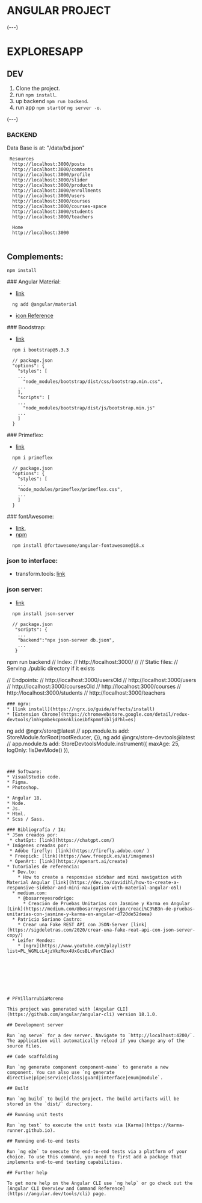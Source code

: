 # ANGULAR PROJECT

(---)

# EXPLORESAPP
## DEV

1. Clone the project.
2. run ```npm install```.
3. up backend ```npm run backend```.
4. run app ```npm start```or ```ng server -o```.

(---)

### BACKEND

Data Base is at: "/data/bd.json"

```
 Resources
  http://localhost:3000/posts
  http://localhost:3000/comments
  http://localhost:3000/profile
  http://localhost:3000/slider
  http://localhost:3000/products
  http://localhost:3000/enrollments
  http://localhost:3000/users
  http://localhost:3000/courses
  http://localhost:3000/courses-space
  http://localhost:3000/students
  http://localhost:3000/teachers

  Home
  http://localhost:3000
  
```


## Complements:

```
npm install
```


### Angular Material: 
* [link](https://material.angular.io/guide/getting-started)
```
  ng add @angular/material
```
* [icon Reference](https://www.angularjswiki.com/angular/angular-material-icons-list-mat-icon-list/)
  
### Boodstrap: 
* [link](https://getbootstrap.com/)
```
  npm i bootstrap@5.3.3
```
```
  // package.json
  "options": {
    "styles": [
    ...
      "node_modules/bootstrap/dist/css/bootstrap.min.css",
    ...
    ],
    "scripts": [
    ...
      "node_modules/bootstrap/dist/js/bootstrap.min.js"
    ...
    ]
  }
```
### Primeflex: 
* [link](https://primeflex.org/)
```
  npm i primeflex
```
```
  // package.json
  "options": {
    "styles": [
    ...
    "node_modules/primeflex/primeflex.css",
    ...
    ]
  }
```
### fontAwesome: 
* [link](https://github.com/FortAwesome/angular-fontawesome),
* [npm](https://www.npmjs.com/package/@fortawesome/angular-fontawesome)
```
  npm install @fortawesome/angular-fontawesome@18.x
```
### json to interface:
* transform.tools: [link](https://transform.tools/json-to-typescript)

### json server:
* [link](https://www.npmjs.com/package/json-server)
```
  npm install json-server
```
```
  // package.json
   "scripts": {
    ...
    "backend":"npx json-server db.json",
    ...
   }
```
  npm run backend
  // Index:
  // http://localhost:3000/
  //
  // Static files:
  // Serving ./public directory if it exists

  // Endpoints:
  // http://localhost:3000/usersOld
  // http://localhost:3000/users
  // http://localhost:3000/coursesOld
  // http://localhost:3000/courses
  // http://localhost:3000/students
  // http://localhost:3000/teachers

```
### ngrx:
* [link install](https://ngrx.io/guide/effects/install)
* [Extension Chrome](https://chromewebstore.google.com/detail/redux-devtools/lmhkpmbekcpmknklioeibfkpmmfibljd?hl=es)
```
  ng add @ngrx/store@latest // app.module.ts add: StoreModule.forRoot(rootReducer, {}),
  ng add @ngrx/store-devtools@latest // app.module.ts add: StoreDevtoolsModule.instrument({ maxAge: 25, logOnly: !isDevMode() }),
```


### Software:
* VisualStudio code.
* Figma.
* Photoshop.

* Angular 18.
* Node.
* Js.
* Html.
* Scss / Sass.

### Bibliografía / IA:
* JSon creados por: 
 * chatGpt: [link](https://chatgpt.com/)
* Imágenes creadas por: 
 * Adobe firefly: [link](https://firefly.adobe.com/ ) 
 * Freepick: [link](https://www.freepik.es/ai/imagenes) 
 * OpenArt: [link](https://openart.ai/create) 
* Tutoriales de referencia:
  * Dev.to: 
    * How to create a responsive sidebar and mini navigation with Material Angular [link](https://dev.to/davidihl/how-to-create-a-responsive-sidebar-and-mini-navigation-with-material-angular-o5l)
  * medium.com:
    * @bosarreyesrodrigo:
      * Creación de Pruebas Unitarias con Jasmine y Karma en Angular [Link](https://medium.com/@bosarreyesrodrigo/creaci%C3%B3n-de-pruebas-unitarias-con-jasmine-y-karma-en-angular-d720de52deea)
  * Patricio Soriano Castro:
    * Crear una Fake REST API con JSON-Server [link](https://sigdeletras.com/2020/crear-una-fake-reat-api-con-json-server-copy/)
  * Leifer Mendez:
    * [ngrx](https://www.youtube.com/playlist?list=PL_WGMLcL4jzVkzMox4UxGcsBLvFurCDax)








# PFVillarrubiaMoreno

This project was generated with [Angular CLI](https://github.com/angular/angular-cli) version 18.1.0.

## Development server

Run `ng serve` for a dev server. Navigate to `http://localhost:4200/`. The application will automatically reload if you change any of the source files.

## Code scaffolding

Run `ng generate component component-name` to generate a new component. You can also use `ng generate directive|pipe|service|class|guard|interface|enum|module`.

## Build

Run `ng build` to build the project. The build artifacts will be stored in the `dist/` directory.

## Running unit tests

Run `ng test` to execute the unit tests via [Karma](https://karma-runner.github.io).

## Running end-to-end tests

Run `ng e2e` to execute the end-to-end tests via a platform of your choice. To use this command, you need to first add a package that implements end-to-end testing capabilities.

## Further help

To get more help on the Angular CLI use `ng help` or go check out the [Angular CLI Overview and Command Reference](https://angular.dev/tools/cli) page.
